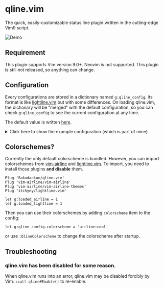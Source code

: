 # qline.vim

The quick, easily-customizable status line plugin written in the cutting-edge
Vim9 script.

![Demo](https://user-images.githubusercontent.com/4504807/96721994-db25e900-13e7-11eb-9628-0e774392227e.gif)


## Requirement

This plugin supports Vim version 9.0+. Neovim is not supported. This plugin is
still not released, so anything can change.


## Configuration

Every configurations are stored in a dictionary named `g:qline_config`. Its
format is like [lightline.vim](https://github.com/itchyny/lightline.vim) but
with some differences. On loading qline.vim, the dictionary will be "merged"
with the default configuration, so you can check `g:qline_config` to see the
current configuration at any time.

The default value is written [here](autoload/qline/preset/default.vim).

<details>
<summary>Click here to show the example configuration (which is part of mine)</summary>

Note that some components require followings:

* [Nerd Font](https://www.nerdfonts.com/)
* [lambdalisue/nerdfont.vim](https://github.com/lambdalisue/nerdfont.vim)
* [Deno](https://deno.land/)
* [lambdalisue/denops.vim](https://github.com/lambdalisue/denops.vim)
* [lambdalisue/gin.vim](https://github.com/lambdalisue/gin.vim)
* [airblade/vim-gitgutter](https://github.com/airblade/vim-gitgutter)

```vim
" Define highlight for Git-related components.
highlight Git guibg=#F34F29 guifg=#FFFFFF ctermbg=202 ctermfg=231

" Use :vim9cmd to use Vim9 syntax and compiled lambdas in a legacy Vim script.
vim9cmd g:qline_config = {
# Use the powerline glyphs for separators.
  separator:    {left: "\ue0b0", right: "\ue0b2", margin: ' '},
  subseparator: {left: "\ue0b1", right: "\ue0b3", margin: ' '},
# Specify components in the each sides for active/inactive windows.
# Each modes can also have separate settings.
  active: {
    left: [
      ['mode', 'paste'],
      ['gin_branch', 'gin_traffic', 'filename', 'gitgutter'],
      ['bufstate']
    ],
    right: [
      ['filetype'],
      ['fileinfo'],
      ['%c%-1V', 'searchcount']
    ]
  },
  inactive: {
    left: [['filename', 'gitgutter'], ['bufstate']],
    right: [['filetype'], ['fileinfo']],
    separator: {left: '', right: '', margin: ' '},
    subseparator: {left: '|', right: '|', margin: ' '},
  },
  insert: {
    separator:    {left: "\ue0c0", right: "\ue0c2", margin: ' '},
    subseparator: {left: "\ue0c1", right: "\ue0c3", margin: ' '},
  },
  replace: {
    separator:    {left: "\ue0c0", right: "\ue0c2", margin: ' '},
    subseparator: {left: "\ue0c1", right: "\ue0c3", margin: ' '},
  },
# Define components. You can overwrite or append to the default definitions.
# If its content is a Funcref, it is evaluated before parsing the statusline.
# The component is collapsed when visible_condition results in Falsy, when
# the content results in empty string, or when the evaluation fails. Funcrefs
# are evaluated in the context of the window of the drawing status line.
  component: {
    fileinfo: {
      content: () =>
        $'{&fenc ?? &enc} {nerdfont#fileformat#find()}{&bomb ? "\U1f4a3" : ''}',
      visible_condition: () => !&buftype,
    },
    bufstate: {
      content: () =>
        $'{&readonly ? "\uf023" : ''}{&modifiable ? '' : "\uf05e"}{&modified ? "\uf040" : ''}',
    },
    filetype: {
      content: () => nerdfont#find(),
    },
    gin_branch: {
      content: () => substitute(gin#component#branch#ascii(), '^\(\S\+\).*', '\1', ''),
      highlight: 'Git',
    },
    gin_traffic: {
      content: () => gin#component#traffic#unicode(),
      highlight: 'Git',
    },
    gitgutter: {
      content: () =>
        g:GitGutterGetHunkSummary()
          ->mapnew((idx, val) => !val ? '' : ['+', '~', '-'][idx] .. val)
          ->filter((_, val) => !!val)
          ->join(),
      visible_condition: () => g:GitGutterGetHunks(),
    },
  },
}
```
</details>


## Colorschemes?

Currently the only default colorscheme is bundled. However, you can import
colorschemes from [vim-airline](https://github.com/vim-airline/vim-airline)
and [lightline.vim](https://github.com/itchyny/lightline.vim).
To import, you need to install those plugins **and disable** them.

```vim
Plug 'Bakudankun/qline.vim'
Plug 'vim-airline/vim-airline'
Plug 'vim-airline/vim-airline-themes'
Plug 'itchyny/lightline.vim'

let g:loaded_airline = 1
let g:loaded_lightline = 1
```

Then you can use their colorschemes by adding `colorscheme` item to the config:

```vim
let g:qline_config.colorscheme = 'airline:cool'
```

or use `:QlineColorscheme` to change the colorscheme after startup.


## Troubleshooting

### qline.vim has been disabled for some reason.

When qline.vim runs into an error, qline.vim may be disabled forcibly by Vim.
`:call qline#Enable()` to re-enable.


